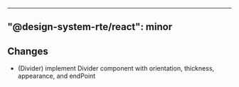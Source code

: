 ---
  "@design-system-rte/react": minor
  ---
  
  ## Changes

- (Divider) implement Divider component with orientation, thickness, appearance, and endPoint
  